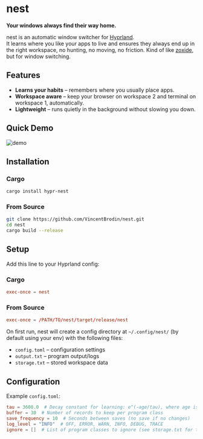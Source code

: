 # nest

**Your windows always find their way home.**

nest is an automatic window switcher for [Hyprland](https://github.com/hyprwm/Hyprland).  
It learns where you like your apps to live and ensures they always end up in the right workspace, no hunting, no moving, no friction.
Kind of like [zoxide](https://github.com/ajeetdsouza/zoxide), but for window switching.
## Features

- **Learns your habits** – remembers where you usually place apps.
- **Workspace aware** – keep your browser on workspace 2 and terminal on workspace 1, automatically.
- **Lightweight** – runs quietly in the background without slowing you down.

## Quick Demo

![demo](./assets/demo.gif)

##  Installation

### Cargo
```bash
cargo install hypr-nest
```

### From Source

```bash
git clone https://github.com/VincentBrodin/nest.git 
cd nest
cargo build --release
```

## Setup

Add this line to your Hyprland config:

### Cargo
```conf
exec-once = nest
```

### From Source
```conf
exec-once = /PATH/TO/nest/target/release/nest
```

On first run, nest will create a config directory at `~/.config/nest/` (by default using your env) with the following files:

- `config.toml` – configuration settings
- `output.txt` – program output/logs
- `storage.txt` – stored workspace data
    
## Configuration

Example `config.toml`:

```toml
tau = 3600.0  # Decay constant for learning: e^(-age/tau), where age is in seconds (default = 1h)  
buffer = 30  # Number of records to keep per program class  
save_frequency = 10  # Seconds between saves (no save if no changes)  
log_level = "INFO"  # OFF, ERROR, WARN, INFO, DEBUG, TRACE
ignore = []  # List of program classes to ignore (see storage.txt for the classes that are being tracked)
```
